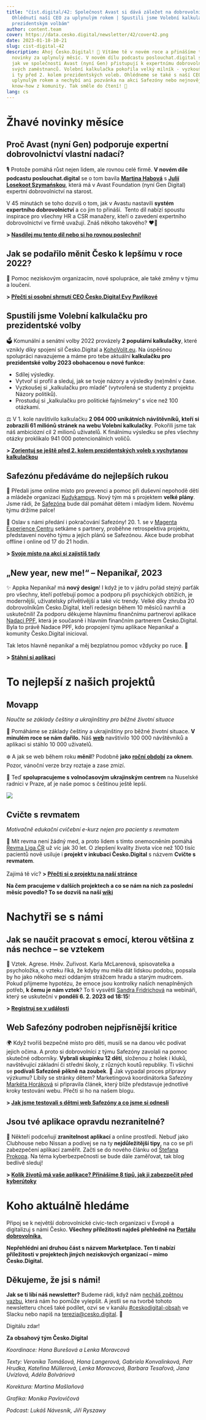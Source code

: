 ```yaml
---
title: "číst.digital/42: Společnost Avast si dává záležet na dobrovolnictví |
  Ohlédnutí naší CEO za uplynulým rokem | Spustili jsme Volební kalkulačku k
  prezidentským volbám"
author: content.team
cover: https://data.cesko.digital/newsletter/42/cover42.png
date: 2023-01-18-10-21
slug: cist-digital-42
description: Ahoj Česko.Digital! 👋 Vítáme tě v novém roce a přinášíme ti žhavé
  novinky za uplynulý měsíc. V novém dílu podcastu poslouchat.digital se dozvíš,
  jak ve společnosti Avast (nyní Gen) přistupují k expertnímu dobrovolnictví
  svých zaměstnanců. Volební kalkulačka pokořila velký milník - vyzkoušej si ji
  i ty před 2. kolem prezidentských voleb. Ohlédneme se také s naší CEO za
  uplynulým rokem a nechybí ani pozvánka na akci Safezóny nebo nejnovější
  know-how z komunity. Tak směle do čtení! 📰
lang: cs
---
```

# Žhavé novinky měsíce

## Proč Avast (nyní Gen) podporuje expertní dobrovolnictví vlastní nadací?

🎙️ Protože pomáhá růst nejen lidem, ale rovnou celé firmě. **V novém díle podcastu poslouchat.digital** se o tom bavila **[Martina Habová](https://www.linkedin.com/in/kdo-je-martina-habov%C3%A1/)** s **[Julií Losekoot Szymańskou](https://www.linkedin.com/in/juliaszymanska/)**, která má v Avast Foundation (nyní Gen Digital) expertní dobrovolnictví na starost.

V 45 minutách se toho dozvíš o tom, jak v Avastu nastavili **systém expertního dobrovolnictví** a co jim to přináší.  Tento díl nabízí spoustu inspirace pro všechny HR a CSR manažery, kteří o zavedení expertního dobrovolnictví ve firmě uvažují. Znáš někoho takového? ❤️‍🔥

**\> [Nasdílej mu tento díl nebo si ho rovnou poslechni!](https://spotifyanchor-web.app.link/e/o0Uyexsjgwb)**

## Jak se podařilo měnit Česko k lepšímu v roce 2022?

💙 Pomoc neziskovým organizacím, nové spolupráce, ale také změny v týmu a loučení.

**\> [Přečti si osobní shrnutí CEO Česko.Digital Evy Pavlíkové](https://blog.cesko.digital/2023/01/pohled-na-rok-2022-ocima-CEO-Cesko-Digital)**

## Spustili jsme Volební kalkulačku pro prezidentské volby

🗳️ Komunální a senátní volby 2022 provázely **2 populární kalkulačky**, které vznikly díky spojení sil Česko.Digital a [KohoVolit.eu](https://kohovolit.eu/). Na úspěšnou spolupráci navazujeme a máme pro tebe aktuální **kalkulačku pro prezidentské volby 2023 obohacenou o nové funkce**: 

* Sdílej výsledky.
* Vytvoř si profil a sleduj, jak se tvoje názory a výsledky (ne)mění v čase.
* Vyzkoušej si „kalkulačku pro mladé“ (vytvořená se studenty z projektu Názory politiků).
* Prostuduj si „kalkulačku pro politické fajnšmekry“ s více než 100 otázkami. 

⚖️ V 1. kole navštívilo kalkulačku **2 064 000 unikátních návštěvníků, kteří si zobrazili 61 miliónů stránek na webu Volební kalkulačky**. Pokořili jsme tak náš ambiciózní cíl 2 milionů uživatelů. K finálnímu výsledku se přes všechny otázky proklikalo 941 000 potencionálních voličů. 

**\> [Zorientuj se ještě před 2. kolem prezidentských voleb s vychytanou kalkulačkou](https://www.volebnikalkulacka.cz/)**

## Safezónu předáváme do nejlepších rukou

🤝 Předali jsme online místo pro prevenci a pomoc při duševní nepohodě dětí a mládeže organizaci [Kudykampus](https://kudykampus.cz/). Nový tým má s projektem **velké plány**. Jsme rádi, že [Safezóna](http://safezona.cz) bude dál pomáhat dětem i mladým lidem. Novému týmu držíme palce!

🎉 Oslav s námi předání i pokračování Safezóny! 20. 1. se v [Magenta Experience Centru](https://magentaexperience.cz/) setkáme s partnery, proběhne retrospektiva projektu, představení nového týmu a jejich plánů se Safezónou. Akce bude probíhat offline i online od 17 do 21 hodin. 

**\> [Svoje místo na akci si zajistíš tady](https://forms.gle/ym4vyngr7UgwjLK4A)**

## „New year, new me!“ – Nepanikař, 2023

✨ Appka Nepanikař má **nový design**! I když je to v jádru pořád stejný parťák pro všechny, kteří potřebují pomoc a podporu při psychických obtížích, je modernější, uživatelsky přívětivější a také víc trendy. Velké díky zhruba 20 dobrovolníkům Česko.Digital, kteří redesign během 10 měsíců navrhli a uskutečnili! Za podporu děkujeme hlavnímu finančnímu partnerovi aplikace [Nadaci PPF](https://nadaceppf.cz/), která je současně i hlavním finančním partnerem Česko.Digital. Byla to právě Nadace PPF, kdo propojení týmu aplikace Nepanikař a komunity Česko.Digital inicioval.

Tak letos hlavně nepanikař a měj bezplatnou pomoc vždycky po ruce. 💪

**\> [Stáhni si aplikaci](https://nepanikar.eu/)**



# To nejlepší z našich projektů

## Movapp

*Naučte se základy češtiny a ukrajinštiny pro běžné životní situace*

👏 Pomáháme se základy češtiny a ukrajinštiny pro běžné životní situace. **V minulém roce se nám dařilo.** Náš **[web](https://www.movapp.cz)** navštívilo 100 000 návštěvníků a aplikaci si stáhlo 10 000 uživatelů. 

❄️ A jak se web během roku **měnil**? Podobně **jako [roční období](https://www.movapp.cz/wiki/vyvoj-titulni-stranky) za oknem**. Pozor, vánoční verze brzy roztaje a zase zmizí. 

🤗 Teď **spolupracujeme s volnočasovým ukrajinským centrem** na Nuselské radnici v Praze, ať je naše pomoc s češtinou ještě lepší.

![](https://data.cesko.digital/newsletter/42/movapp-screen.png)

## Cvičte s revmatem

*Motivačně edukační cvičební e-kurz nejen pro pacienty s revmatem*

🤸 Mít revma není žádný med, a proto lidem s tímto onemocněním pomáhá [Revma Liga ČR](https://www.revmaliga.cz/) už víc jak 30 let. O zlepšení kvality života více než 100 tisíc pacientů nově usiluje i **projekt v inkubaci Česko.Digital** s názvem **Cvičte s revmatem**.\
\
Zajímá tě víc? **\> [Přečti si o projektu na naší stránce](https://cesko.digital/projects/cvicte-s-revmatem)**

**Na čem pracujeme v dalších projektech a co se nám na nich za poslední měsíc povedlo? To se dozvíš na naší [wiki](https://cesko-digital.atlassian.net/l/c/1RriTPgP)**



# Nachytři se s námi

## Jak se naučit pracovat s emocí, kterou většina z nás nechce – se vztekem

😤 Vztek. Agrese. Hněv. Zuřivost. Karla McLarenová, spisovatelka a psycholožka, o vzteku říká, že kdyby mu měla dát lidskou podobu, popsala by ho jako někoho mezi oddaným strážcem hradu a starým mudrcem. Pokud přijmeme hypotézu, že emoce jsou kontrolky našich nenaplněných potřeb, **k čemu je nám vztek**? To ti vysvětlí [Sandra Fridrichová](https://www.linkedin.com/in/sandra-fridrichova/) na webináři, který se uskuteční v **pondělí 6. 2. 2023 od 18:15**!

**\> [Registruj se v události](https://cesko.digital/events/jak-pracovat-se-vztekem)**

## Web Safezóny podroben nejpřísnější kritice

🌍 Když tvoříš bezpečné místo pro děti, musíš se na danou věc podívat jejich očima. A proto si dobrovolníci z týmu Safezóny zavolali na pomoc skutečné odborníky. **Vybrali skupinku 12 dětí**, složenou z holek i kluků, navštěvující základní či střední školy, z různých koutů republiky. Ti všichni se **podívali Safezóně pěkně na zoubek**. 🦷 Jak vypadal proces přípravy výzkumu? Líbily se stránky dětem? Marketingová koordinátorka Safezóny [Markéta Horáková](https://www.linkedin.com/in/marketahorakova10/) si připravila článek, který blíže představuje jednotlivé kroky testování webu. Přečti si ho na našem blogu.

**\> [Jak jsme testovali s dětmi web Safezóny a co jsme si odnesli](https://blog.cesko.digital/2022/12/jak-jsme-testovali-web-safezony)**

## Jsou tvé aplikace opravdu nezranitelné?

🔐 Někteří podceňují **zranitelnost aplikací** a online prostředí. Nebuď jako Clubhouse nebo Nissan a podívej se na ty **nejdůležitější tipy**, na co se při zabezpečení aplikací zaměřit. Začti se do nového článku od [Štefana Prokopa](https://cz.linkedin.com/in/stefan-prokop-cz?trk=public_profile_browsemap). Na téma kyberbezpečnosti se bude dále zaměřovat, tak blog bedlivě sleduj!

**\> [Kolik životů má vaše aplikace? Přinášíme 8 tipů, jak ji zabezpečit před kyberútoky](https://blog.cesko.digital/2022/12/8-tipu-zabezpeceni-aplikace-pred-kyberutoky)**



# Koho aktuálně hledáme

Připoj se k největší dobrovolnické civic-tech organizaci v Evropě a digitalizuj s námi Česko. **Všechny příležitosti najdeš přehledně na** [**Portálu dobrovolníka**.](http://cesko.digital/portal-dobrovolnika)

**Nepřehlédni ani druhou část s názvem Marketplace. Ten ti nabízí příležitosti v projektech jiných neziskových organizací – mimo Česko.Digital.**

## Děkujeme, že jsi s námi!

**Jak se ti líbí náš newsletter?** Budeme rádi, když nám [necháš zpětnou vazbu](https://airtable.com/shrLH9CrSztEXGnKa), která nám ho pomůže vylepšit. A jestli se na tvorbě tohoto newsletteru chceš také podílet, ozvi se v kanálu [\#ceskodigital-obsah](https://cesko-digital.slack.com/archives/C01FQBDMDGQ) ve Slacku nebo napiš na [terezia@cesko.digital](mailto:terezia@cesko.digital). 🤗

Digitálu zdar!

**Za obsahový tým Česko.Digital**

*Koordinace: Hana Burešová a Lenka Moravcová*

*Texty: Veronika Tomášová, Hana Langerová, Gabriela Konvalinková, Petr Hrudka, Kateřina Müllerová, Lenka Moravcová, Barbara Tesařová, Jana Uvízlová, Adéla Bolváriová*

*Korektura: Martina Mašlaňová*

*Grafika: Monika Pavlovičová*

*Podcast: Lukáš Návesník, Jiří Ryszawy*